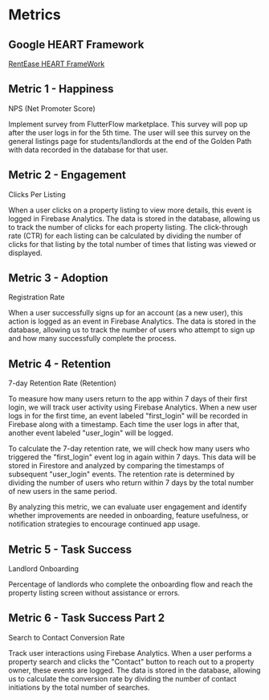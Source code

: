 # Metrics

## Google HEART Framework
[RentEase HEART FrameWork](https://docs.google.com/presentation/d/1lZQ8L8J6KBpiQgjMlItVQNbLG9vUb1vhW1mT_8wzphU/edit?usp=sharing)

## Metric 1 - Happiness 
NPS (Net Promoter Score)

Implement survey from FlutterFlow marketplace. This survey will pop up after the user logs in for the 5th time. The user will see this survey on the general listings page for students/landlords at the end of the Golden Path with data recorded in the database for that user.

## Metric 2 - Engagement
Clicks Per Listing

When a user clicks on a property listing to view more details, this event is logged in Firebase Analytics. The data is stored in the database, allowing us to track the number of clicks for each property listing. The click-through rate (CTR) for each listing can be calculated by dividing the number of clicks for that listing by the total number of times that listing was viewed or displayed.

## Metric 3 - Adoption
Registration Rate

When a user successfully signs up for an account (as a new user), this action is logged as an event in Firebase Analytics. The data is stored in the database, allowing us to track the number of users who attempt to sign up and how many successfully complete the process.

## Metric 4 - Retention
7-day Retention Rate (Retention)

To measure how many users return to the app within 7 days of their first login, we will track user activity using Firebase Analytics. When a new user logs in for the first time, an event labeled "first_login" will be recorded in Firebase along with a timestamp. Each time the user logs in after that, another event labeled "user_login" will be logged.

To calculate the 7-day retention rate, we will check how many users who triggered the "first_login" event log in again within 7 days. This data will be stored in Firestore and analyzed by comparing the timestamps of subsequent "user_login" events. The retention rate is determined by dividing the number of users who return within 7 days by the total number of new users in the same period.

By analyzing this metric, we can evaluate user engagement and identify whether improvements are needed in onboarding, feature usefulness, or notification strategies to encourage continued app usage.

## Metric 5 - Task Success
Landlord Onboarding

Percentage of landlords who complete the onboarding flow and reach the property listing screen without assistance or errors.

## Metric 6 - Task Success Part 2
Search to Contact Conversion Rate

Track user interactions using Firebase Analytics. When a user performs a property search and clicks the "Contact" button to reach out to a property owner, these events are logged. The data is stored in the database, allowing us to calculate the conversion rate by dividing the number of contact initiations by the total number of searches.




